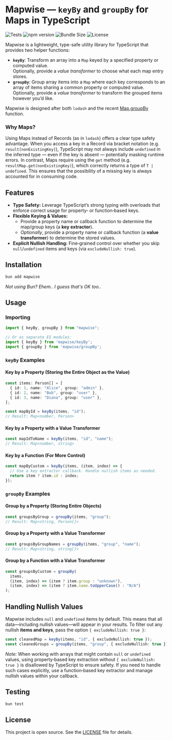 # Mapwise — `keyBy` and `groupBy` for Maps in TypeScript

![Tests](https://github.com/davidgovea/mapwise/actions/workflows/test.yml/badge.svg)
![npm version](https://img.shields.io/npm/v/mapwise)
![Bundle Size](https://img.shields.io/bundlephobia/minzip/mapwise)
![License](https://img.shields.io/github/license/davidgovea/mapwise)

Mapwise is a lightweight, type-safe utility library for TypeScript that provides two helper functions:

- **`keyBy`**: Transform an array into a `Map` keyed by a specified property or computed value.  
  Optionally, provide a *value transformer* to choose what each map entry stores.
- **`groupBy`**: Group array items into a `Map` where each key corresponds to an array of items sharing a common property or computed value.  
  Optionally, provide a *value transformer* to transform the grouped items however you’d like.

Mapwise is designed after both `lodash` and the recent [Map.groupBy](https://caniuse.com/?search=Map.groupBy) function.

### Why Maps?

Using Maps instead of Records (as in `lodash`) offers a clear type safety advantage. When you access a key in a Record via bracket notation (e.g. `result[nonExistingKey]`), TypeScript may not always include `undefined` in the inferred type — even if the key is absent — potentially masking runtime errors. In contrast, Maps require using the `get` method (e.g. `resultMap.get(nonExistingKey)`), which correctly returns a type of `T | undefined`. This ensures that the possibility of a missing key is always accounted for in consuming code.


## Features

- **Type Safety:** Leverage TypeScript’s strong typing with overloads that enforce correct usage for property‑ or function‑based keys.
- **Flexible Keying & Values:**  
  - Provide a property name or callback function to determine the map/group keys (a **key extractor**).  
  - *Optionally*, provide a property name or callback function (a **value transformer**) to determine the stored values.
- **Explicit Nullish Handling:** Fine‑grained control over whether you skip `null`/`undefined` items and keys (via `excludeNullish: true`).

## Installation

~~~bash
bun add mapwise
~~~

_Not using Bun? Ehem.. I guess that's OK too.._

## Usage

### Importing

~~~typescript
import { keyBy, groupBy } from "mapwise";

// Or as separate ES modules:
import { keyBy } from 'mapwise/keyBy';
import { groupBy } from 'mapwise/groupBy';
~~~

### `keyBy` Examples

#### Key by a Property (Storing the Entire Object as the Value)

~~~typescript
const items: Person[] = [
  { id: 1, name: "Alice", group: "admin" },
  { id: 2, name: "Bob", group: "user" },
  { id: 3, name: "Diana", group: "user" },
];

const mapById = keyBy(items, "id");
// Result: Map<number, Person>
~~~

#### Key by a Property with a Value Transformer

~~~typescript
const mapIdToName = keyBy(items, "id", "name");
// Result: Map<number, string>
~~~

#### Key by a Function (For More Control)

~~~typescript
const mapByCustom = keyBy(items, (item, index) => {
  // Use a key extractor callback. Handle nullish items as needed.
  return item ? item.id : index;
});
~~~

### `groupBy` Examples

#### Group by a Property (Storing Entire Objects)

~~~typescript
const groupsByGroup = groupBy(items, "group");
// Result: Map<string, Person[]>
~~~

#### Group by a Property with a Value Transformer

~~~typescript
const groupsByGroupNames = groupBy(items, "group", "name");
// Result: Map<string, string[]>
~~~

#### Group by a Function with a Value Transformer

~~~typescript
const groupsByCustom = groupBy(
  items,
  (item, index) => (item ? item.group : "unknown"),
  (item, index) => (item ? item.name.toUpperCase() : "N/A")
);
~~~

## Handling Nullish Values

Mapwise includes `null` and `undefined` items by default. This means that all data—including nullish values—will appear in your results. To filter out any nullish **items and keys**, pass the option `{ excludeNullish: true }`:

~~~typescript
const cleanedMap = keyBy(items, "id", { excludeNullish: true });
const cleanedGroups = groupBy(items, "group", { excludeNullish: true });
~~~

_Note:_ When working with arrays that might contain `null` or `undefined` values, using property‑based key extraction without `{ excludeNullish: true }` is disallowed by TypeScript to ensure safety. If you need to handle such cases explicitly, use a function‑based key extractor and manage nullish values within your callback.

## Testing

~~~bash
bun test
~~~

## License

This project is open source. See the [LICENSE](LICENSE) file for details.
